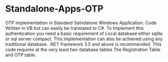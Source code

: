 # Standalone-Apps-OTP
OTP implementation in Standard Satndalone Windows Application. Code Written in VB but can easily be translated to C#. 
To Implement this authentication you need a basic requirement of Local database either sqlite or sql server compact. This implementation can also be achieved using any traditional database.
.NET framework 3.5 and above is recommended.
This code requires at the very least two database tables The Registration Table and OTP table.

